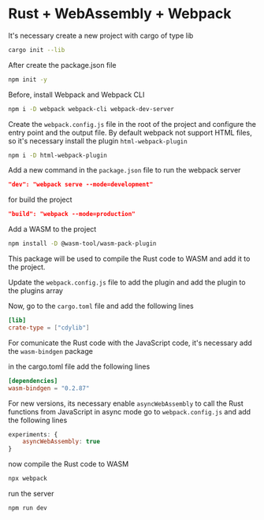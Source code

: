 # Rust + WebAssembly + Webpack

It's necessary create a new project with cargo of type lib

```bash
cargo init --lib
```

After  create the package.json file

```bash
npm init -y
```
Before, install Webpack and Webpack CLI

```bash
npm i -D webpack webpack-cli webpack-dev-server
```

Create the `webpack.config.js` file in the root of the project
and configure the entry point and the output file.
By default webpack not support HTML files, so it's necessary install the plugin `html-webpack-plugin`

```bash
npm i -D html-webpack-plugin
```


Add a new command in the `package.json` file to run the webpack server

```json
"dev": "webpack serve --mode=development"
```

for build the project

```json
"build": "webpack --mode=production"
```


Add a WASM to the project

```bash
npm install -D @wasm-tool/wasm-pack-plugin
```

This package will be used to compile the Rust code to WASM and add it to the project.

Update the `webpack.config.js` file to add the plugin and add the plugin to the plugins array


Now, go to the `cargo.toml` file and add the following lines

```toml
[lib]
crate-type = ["cdylib"]
```


For comunicate the Rust code with the JavaScript code, it's necessary add the `wasm-bindgen` package

in the cargo.toml file add the following lines

```toml
[dependencies]
wasm-bindgen = "0.2.87"
```

For new versions, its necessary enable `asyncWebAssembly` to call the Rust functions from JavaScript in async mode
go to `webpack.config.js` and add the following lines

```js
experiments: {
    asyncWebAssembly: true
}
```

now compile the Rust code to WASM

```bash
npx webpack
```

run the server

```bash
npm run dev
```

